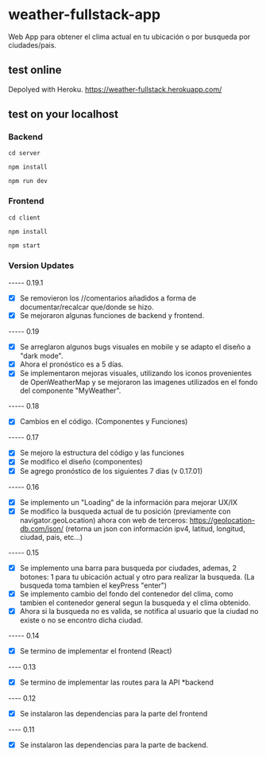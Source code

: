 # weather-fullstack-app

Web App para obtener el clima actual en tu ubicación o por busqueda por ciudades/pais.


## test online

Depolyed with Heroku. https://weather-fullstack.herokuapp.com/

## test on your localhost

### Backend

`cd server`

`npm install`

`npm run dev`


### Frontend

`cd client`

`npm install`

`npm start`


### Version Updates

----- 0.19.1

* [x] Se removieron los //comentarios añadidos a forma de documentar/recalcar que/donde se hizo.
* [x] Se mejoraron algunas funciones de backend y frontend.

----- 0.19

* [x] Se arreglaron algunos bugs visuales en mobile y se adapto el diseño a "dark mode".
* [x] Ahora el pronóstico es a 5 días. 
* [x] Se implementaron mejoras visuales, utilizando los iconos provenientes de OpenWeatherMap y se mejoraron las imagenes utilizados
en el fondo del componente "MyWeather".

----- 0.18

* [x] Cambios en el código. (Componentes y Funciones)

----- 0.17

* [x] Se mejoro la estructura del código y las funciones
* [x] Se modifico el diseño (componentes)
* [x] Se agrego pronóstico de los siguientes 7 dias (v 0.17.01)

----- 0.16

* [x] Se implemento un "Loading" de la información para mejorar UX/IX
* [x] Se modifico la busqueda actual de tu posición (previamente con navigator.geoLocation) ahora con web de terceros: https://geolocation-db.com/json/
(retorna un json con información ipv4, latitud, longitud, ciudad, pais, etc...) 

----- 0.15

* [x] Se implemento una barra para busqueda por ciudades, ademas,
    2 botones: 1 para tu ubicación actual y otro para realizar la busqueda. (La busqueda toma tambien el keyPress "enter")
* [x] Se implemento cambio del fondo del contenedor del clima, como tambien el contenedor general segun la busqueda y el clima obtenido.
* [x] Ahora si la busqueda no es valida, se notifica al usuario que la ciudad no existe o no se encontro dicha ciudad.

----- 0.14

* [x] Se termino de implementar el frontend (React)

---- 0.13

* [x] Se termino de implementar las routes para la API *backend

---- 0.12

* [x] Se instalaron las dependencias para la parte del frontend

---- 0.11

* [x] Se instalaron las dependencias para la parte de backend.
